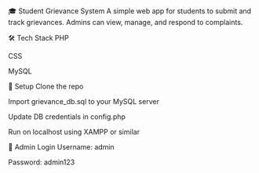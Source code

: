 🎓 Student Grievance System
A simple web app for students to submit and track grievances. Admins can view, manage, and respond to complaints.

🛠 Tech Stack
PHP

CSS

MySQL

🔧 Setup
Clone the repo

Import grievance_db.sql to your MySQL server

Update DB credentials in config.php

Run on localhost using XAMPP or similar

👤 Admin Login
Username: admin

Password: admin123
